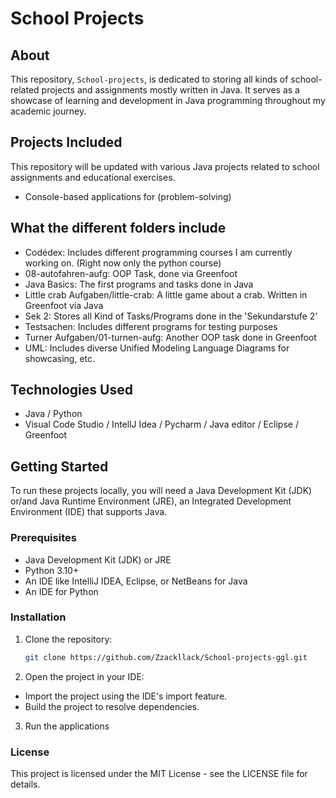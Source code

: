 # School Projects

## About
This repository, `School-projects`, is dedicated to storing all kinds of school-related projects and assignments mostly written in Java. It serves as a showcase of learning and development in Java programming throughout my academic journey.

## Projects Included
This repository will be updated with various Java projects related to school assignments and educational exercises.
- Console-based applications for (problem-solving)

## What the different folders include
- Codédex: Includes different programming courses I am currently working on. (Right now only the python course)
- 08-autofahren-aufg: OOP Task, done via Greenfoot
- Java Basics: The first programs and tasks done in Java
- Little crab Aufgaben/little-crab: A little game about a crab. Written in Greenfoot via Java
- Sek 2: Stores all Kind of Tasks/Programs done in the 'Sekundarstufe 2'
- Testsachen: Includes different programs for testing purposes
- Turner Aufgaben/01-turnen-aufg: Another OOP task done in Greenfoot
- UML: Includes diverse Unified Modeling Language Diagrams for showcasing, etc.

## Technologies Used
- Java / Python
- Visual Code Studio / IntellJ Idea / Pycharm / Java editor / Eclipse / Greenfoot
  
## Getting Started
To run these projects locally, you will need a Java Development Kit (JDK) or/and Java Runtime Environment (JRE), an Integrated Development Environment (IDE) that supports Java.

### Prerequisites
- Java Development Kit (JDK) or JRE
- Python 3.10+
- An IDE like IntelliJ IDEA, Eclipse, or NetBeans for Java
- An IDE for Python

### Installation
1. Clone the repository:
   ```sh
   git clone https://github.com/Zzackllack/School-projects-ggl.git
2. Open the project in your IDE:
- Import the project using the IDE's import feature.
- Build the project to resolve dependencies.
3. Run the applications

### License
This project is licensed under the MIT License - see the LICENSE file for details.
